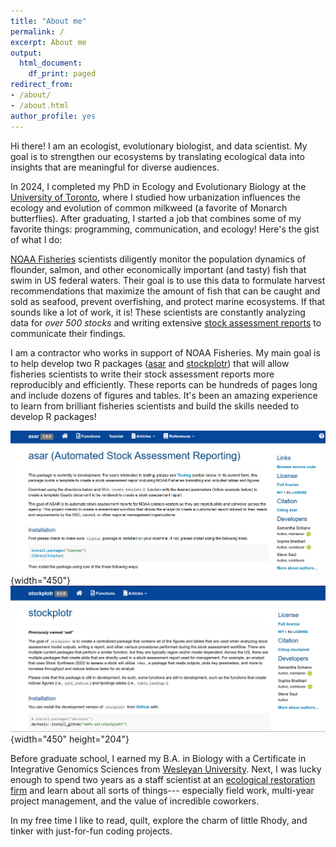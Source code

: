 ```yaml
---
title: "About me"
permalink: /
excerpt: About me
output:
  html_document:
    df_print: paged
redirect_from:
- /about/
- /about.html
author_profile: yes
---
```


Hi there! I am an ecologist, evolutionary biologist, and data scientist. My goal is to strengthen our ecosystems by translating ecological data into insights that are meaningful for diverse audiences.

In 2024, I completed my PhD in Ecology and Evolutionary Biology at the [University of Toronto](https://eeb.utoronto.ca/), where I studied how urbanization influences the ecology and evolution of common milkweed (a favorite of Monarch butterflies). After graduating, I started a job that combines some of my favorite things: programming, communication, and ecology! Here's the gist of what I do:

[NOAA Fisheries](https://www.fisheries.noaa.gov) scientists diligently monitor the population dynamics of flounder, salmon, and other economically important (and tasty) fish that swim in US federal waters. Their goal is to use this data to formulate harvest recommendations that maximize the amount of fish that can be caught and sold as seafood, prevent overfishing, and protect marine ecosystems. If that sounds like a lot of work, it is! These scientists are constantly analyzing data for *over 500 stocks* and writing extensive [stock assessment reports](https://www.fisheries.noaa.gov/topic/population-assessments/fish-stocks) to communicate their findings.

I am a contractor who works in support of NOAA Fisheries. My main goal is to help develop two R packages ([asar](https://nmfs-ost.github.io/asar/) and [stockplotr](https://github.com/nmfs-ost/stockplotr)) that will allow fisheries scientists to write their stock assessment reports more reproducibly and efficiently. These reports can be hundreds of pages long and include dozens of figures and tables. It's been an amazing experience to learn from brilliant fisheries scientists and build the skills needed to develop R packages!

![Screenshot of the {asar} R package homepage.](images/asar.png){width="450"} ![Screenshot of the {stockplotr} R package homepage.](images/stockplotr.png){width="450" height="204"}

Before graduate school, I earned my B.A. in Biology with a Certificate in Integrative Genomics Sciences from [Wesleyan University](https://www.wesleyan.edu/). Next, I was lucky enough to spend two years as a staff scientist at an [ecological restoration firm](https://princetonhydro.com/) and learn about all sorts of things--- especially field work, multi-year project management, and the value of incredible coworkers.

In my free time I like to read, quilt, explore the charm of little Rhody, and tinker with just-for-fun coding projects.
